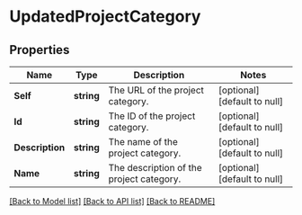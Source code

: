 # UpdatedProjectCategory

## Properties
Name | Type | Description | Notes
------------ | ------------- | ------------- | -------------
**Self** | **string** | The URL of the project category. | [optional] [default to null]
**Id** | **string** | The ID of the project category. | [optional] [default to null]
**Description** | **string** | The name of the project category. | [optional] [default to null]
**Name** | **string** | The description of the project category. | [optional] [default to null]

[[Back to Model list]](../README.md#documentation-for-models) [[Back to API list]](../README.md#documentation-for-api-endpoints) [[Back to README]](../README.md)


